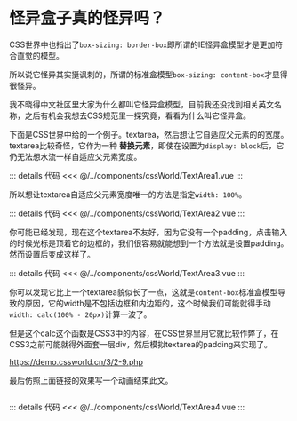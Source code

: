 <script setup>
import TextArea1 from "../../components/cssWorld/TextArea1.vue"
import TextArea2 from "../../components/cssWorld/TextArea2.vue"
import TextArea3 from "../../components/cssWorld/TextArea3.vue"
import TextArea4 from "../../components/cssWorld/TextArea4.vue"
</script>

<style>
.wrapper {
    display: flex;
    justify-content: center;
    align-items: center;
}
</style>

# 怪异盒子真的怪异吗？

CSS世界中也指出了`box-sizing: border-box`即所谓的IE怪异盒模型才是更加符合直觉的模型。

所以说它怪异其实挺讽刺的，所谓的标准盒模型`box-sizing: content-box`才显得很怪异。

我不晓得中文社区里大家为什么都叫它怪异盒模型，目前我还没找到相关英文名称，之后有机会我想去CSS规范里一探究竟，看看为什么叫它怪异盒。

下面是CSS世界中给的一个例子。textarea，然后想让它自适应父元素的的宽度。textarea比较奇怪，它作为一种 **替换元素**，即使在设置为`display: block`后，它仍无法想水流一样自适应父元素宽度。

<TextArea1 />

::: details 代码
<<< @/../components/cssWorld/TextArea1.vue
:::

所以想让textarea自适应父元素宽度唯一的方法是指定`width: 100%`。

<TextArea2 />

::: details 代码
<<< @/../components/cssWorld/TextArea2.vue
:::

你可能已经发现，现在这个textarea不友好，因为它没有一个padding，点击输入的时候光标是顶着它的边框的，我们很容易就能想到一个方法就是设置padding。然而设置后变成这样了。

<TextArea3 />

::: details 代码
<<< @/../components/cssWorld/TextArea3.vue
:::

你可以发现它比上一个textarea貌似长了一点，这就是`content-box`标准盒模型导致的原因，它的width是不包括边框和内边距的，这个时候我们可能就得手动`width: calc(100% - 20px)`计算一波了。

但是这个calc这个函数是CSS3中的内容，在CSS世界里用它就比较作弊了，在CSS3之前可能就得外面套一层div，然后模拟textarea的padding来实现了。

https://demo.cssworld.cn/3/2-9.php

最后仿照上面链接的效果写一个动画结束此文。

<div class="wrapper">
    <TextArea4 />
</div>

::: details 代码
<<< @/../components/cssWorld/TextArea4.vue
:::
